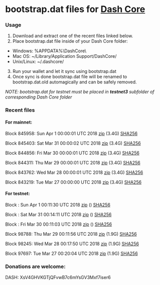# bootstrap.dat files for [Dash Core](https://www.dash.org)

### Usage

1. Download and extract one of the recent files linked below.
2. Place bootstrap.dat file inside of your Dash Core folder:
 - Windows: %APPDATA%\DashCore\
 - Mac OS: ~/Library/Application Support/DashCore/
 - Unix/Linux: ~/.dashcore/
3. Run your wallet and let it sync using bootstrap.dat
4. Once sync is done bootstrap.dat file will be renamed to bootstrap.dat.old automagically and can be safely removed.

_NOTE: bootstrap.dat for testnet must be placed in **testnet3** subfolder of corresponding Dash Core folder_

### Recent files

#### For mainnet:

Block 845958: Sun Apr  1 00:00:01 UTC 2018 [zip](https://dash-bootstrap.ams3.digitaloceanspaces.com/mainnet/2018-04-01/bootstrap.dat.zip) (3.4G) [SHA256](https://dash-bootstrap.ams3.digitaloceanspaces.com/mainnet/2018-04-01/sha256.txt)

Block 845403: Sat Mar 31 00:00:02 UTC 2018 [zip](https://dash-bootstrap.ams3.digitaloceanspaces.com/mainnet/2018-03-31/bootstrap.dat.zip) (3.4G) [SHA256](https://dash-bootstrap.ams3.digitaloceanspaces.com/mainnet/2018-03-31/sha256.txt)

Block 844856: Fri Mar 30 00:00:01 UTC 2018 [zip](https://dash-bootstrap.ams3.digitaloceanspaces.com/mainnet/2018-03-30/bootstrap.dat.zip) (3.4G) [SHA256](https://dash-bootstrap.ams3.digitaloceanspaces.com/mainnet/2018-03-30/sha256.txt)

Block 844311: Thu Mar 29 00:00:01 UTC 2018 [zip](https://dash-bootstrap.ams3.digitaloceanspaces.com/mainnet/2018-03-29/bootstrap.dat.zip) (3.4G) [SHA256](https://dash-bootstrap.ams3.digitaloceanspaces.com/mainnet/2018-03-29/sha256.txt)

Block 843762: Wed Mar 28 00:00:01 UTC 2018 [zip](https://dash-bootstrap.ams3.digitaloceanspaces.com/mainnet/2018-03-28/bootstrap.dat.zip) (3.4G) [SHA256](https://dash-bootstrap.ams3.digitaloceanspaces.com/mainnet/2018-03-28/sha256.txt)

Block 843219: Tue Mar 27 00:00:00 UTC 2018 [zip](https://dash-bootstrap.ams3.digitaloceanspaces.com/mainnet/2018-03-27/bootstrap.dat.zip) (3.4G) [SHA256](https://dash-bootstrap.ams3.digitaloceanspaces.com/mainnet/2018-03-27/sha256.txt)


#### For testnet:

Block : Sun Apr  1 00:11:30 UTC 2018 [zip](https://dash-bootstrap.ams3.digitaloceanspaces.com/testnet/2018-04-01/bootstrap.dat.zip) () [SHA256](https://dash-bootstrap.ams3.digitaloceanspaces.com/testnet/2018-04-01/sha256.txt)

Block : Sat Mar 31 00:14:11 UTC 2018 [zip](https://dash-bootstrap.ams3.digitaloceanspaces.com/testnet/2018-03-31/bootstrap.dat.zip) () [SHA256](https://dash-bootstrap.ams3.digitaloceanspaces.com/testnet/2018-03-31/sha256.txt)

Block : Fri Mar 30 00:11:03 UTC 2018 [zip](https://dash-bootstrap.ams3.digitaloceanspaces.com/testnet/2018-03-30/bootstrap.dat.zip) () [SHA256](https://dash-bootstrap.ams3.digitaloceanspaces.com/testnet/2018-03-30/sha256.txt)

Block 98788: Thu Mar 29 00:11:56 UTC 2018 [zip](https://dash-bootstrap.ams3.digitaloceanspaces.com/testnet/2018-03-29/bootstrap.dat.zip) (1.9G) [SHA256](https://dash-bootstrap.ams3.digitaloceanspaces.com/testnet/2018-03-29/sha256.txt)

Block 98245: Wed Mar 28 00:17:50 UTC 2018 [zip](https://dash-bootstrap.ams3.digitaloceanspaces.com/testnet/2018-03-28/bootstrap.dat.zip) (1.9G) [SHA256](https://dash-bootstrap.ams3.digitaloceanspaces.com/testnet/2018-03-28/sha256.txt)

Block 97697: Tue Mar 27 00:20:04 UTC 2018 [zip](https://dash-bootstrap.ams3.digitaloceanspaces.com/testnet/2018-03-27/bootstrap.dat.zip) (1.9G) [SHA256](https://dash-bootstrap.ams3.digitaloceanspaces.com/testnet/2018-03-27/sha256.txt)


### Donations are welcome:

DASH: XsV4GHVKGTjQFvwB7c6mYsGV3Mxf7iser6
